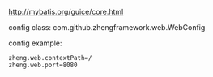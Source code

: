 http://mybatis.org/guice/core.html

config class: com.github.zhengframework.web.WebConfig

config example:
```
zheng.web.contextPath=/
zheng.web.port=8080
```

